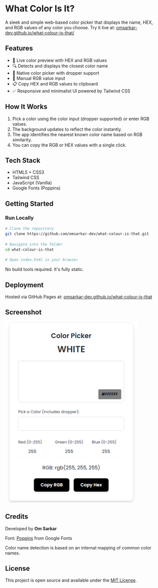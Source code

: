 # What Color Is It?

A sleek and simple web-based color picker that displays the name, HEX, and RGB values of any color you choose. Try it live at: [omsarkar-dev.github.io/what-colour-is-that/](https://omsarkar-dev.github.io/what-colour-is-that/)

## Features

* 🎨 Live color preview with HEX and RGB values
* 🔍 Detects and displays the closest color name
* 🧪 Native color picker with dropper support
* 🎯 Manual RGB value input
* 📋 Copy HEX and RGB values to clipboard
* ✅ Responsive and minimalist UI powered by Tailwind CSS

## How It Works

1. Pick a color using the color input (dropper supported) or enter RGB values.
2. The background updates to reflect the color instantly.
3. The app identifies the nearest known color name based on RGB similarity.
4. You can copy the RGB or HEX values with a single click.

## Tech Stack

* HTML5 + CSS3
* Tailwind CSS
* JavaScript (Vanilla)
* Google Fonts (Poppins)

## Getting Started

### Run Locally

```bash
# Clone the repository
git clone https://github.com/omsarkar-dev/what-colour-is-that.git

# Navigate into the folder
cd what-colour-is-that

# Open index.html in your browser
```

No build tools required. It's fully static.

## Deployment

Hosted via GitHub Pages at: [omsarkar-dev.github.io/what-colour-is-that](https://omsarkar-dev.github.io/what-colour-is-that/)

## Screenshot

![Screenshot of What Color Is It?](screenshot.png)

## Credits

Developed by **Om Sarkar**

Font: [Poppins](https://fonts.google.com/specimen/Poppins) from Google Fonts

Color name detection is based on an internal mapping of common color names.

## License

This project is open source and available under the [MIT License](LICENSE).

